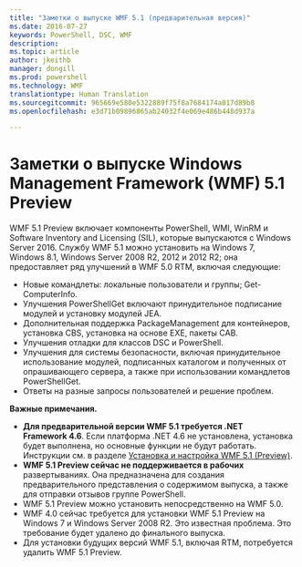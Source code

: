 ```yaml
---
title: "Заметки о выпуске WMF 5.1 (предварительная версия)"
ms.date: 2016-07-27
keywords: PowerShell, DSC, WMF
description: 
ms.topic: article
author: jkeithb
manager: dongill
ms.prod: powershell
ms.technology: WMF
translationtype: Human Translation
ms.sourcegitcommit: 965669e580e5322889f75f8a7684174a017d89b8
ms.openlocfilehash: e3d71b09896865ab24032f4e069e486b448d937a

---
```


# <a name="windows-management-framework-wmf-51-preview-release-notes"></a>Заметки о выпуске Windows Management Framework (WMF) 5.1 Preview #

WMF 5.1 Preview включает компоненты PowerShell, WMI, WinRM и Software Inventory and Licensing (SIL), которые выпускаются с Windows Server 2016. Службу WMF 5.1 можно установить на Windows 7, Windows 8.1, Windows Server 2008 R2, 2012 и 2012 R2; она предоставляет ряд улучшений в WMF 5.0 RTM, включая следующие:

- Новые командлеты: локальные пользователи и группы; Get-ComputerInfo.
- Улучшения PowerShellGet включают принудительное подписание модулей и установку модулей JEA.
- Дополнительная поддержка PackageManagement для контейнеров, установка CBS, установка на основе EXE, пакеты CAB.
- Улучшения отладки для классов DSC и PowerShell.
- Улучшения для системы безопасности, включая принудительное использование модулей, подписанных каталогом и полученных от опрашивающего сервера, а также при использовании командлетов PowerShellGet.
- Ответы на разные запросы пользователей и решение проблем.

**Важные примечания.**

- **Для предварительной версии WMF 5.1 требуется .NET Framework 4.6**. Если платформа .NET 4.6 не установлена, установка будет выполнена, но основные функции не будут работать. Инструкции см. в разделе [Установка и настройка WMF 5.1 (Preview)](https://msdn.microsoft.com/en-us/powershell/wmf/5.1/install-configure). 
- **WMF 5.1 Preview сейчас не поддерживается в рабочих** развертываниях. Она предназначена для создания предварительного представления о содержимом выпуска, а также для отправки отзывов группе PowerShell.
- WMF 5.1 Preview можно установить непосредственно на WMF 5.0.
- WMF 4.0 сейчас требуется для установки WMF 5.1 Preview на Windows 7 и Windows Server 2008 R2. Это известная проблема. Это требование будет удалено до финального выпуска.
- Для установки будущих версий WMF 5.1, включая RTM, потребуется удалить WMF 5.1 Preview.




<!--HONumber=Nov16_HO2-->


